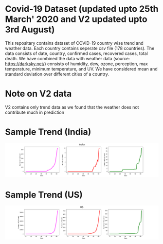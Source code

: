 # Covid-19 Dataset (updated upto 25th March' 2020 and V2 updated upto 3rd August)
This repositary contains dataset of COVID-19 country wise trend and weather data.
Each country contains seperate csv file (178 countries).
The data consists of date, country, confirmed cases, recovered cases, total death. We have combined the data with weather data (source: https://darksky.net/) consists of humidity, dew, ozone, perception, max temperature, minimum temperature, and UV. We have considered mean and standard deviation over different cities of a country.

# Note on V2 data
V2 contains only trend data as we found that the weather does not contribute much in prediction

# Sample Trend (India)
![India](India.png)

# Sample Trend (US)
![US](US.png)

